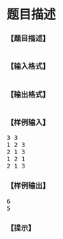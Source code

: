 # 题目描述


<h3>
【题目描述】
</h3>
<p>
<img src="/upload/image/20190428/20190428195222_47745.png" alt=""/> 
</p>
<h3>
【输入格式】
</h3>
<p>
<img src="/upload/image/20190428/20190428195214_78045.png" alt=""/> 
</p>
<h3>
【输出格式】
</h3>
<p>
<img src="/upload/image/20190428/20190428195203_35214.png" alt=""/> 
</p>
<h3>
【样例输入】
</h3>
<pre>3 3
1 2 3
2 1 3
1 2 1
2 1 3
</pre>
<h3>
【样例输出】
</h3>
<pre>6
5
</pre>
<h3>
【提示】
</h3>
<p>
<img src="/upload/image/20190428/20190428195156_41135.png" alt=""/> 
</p>
